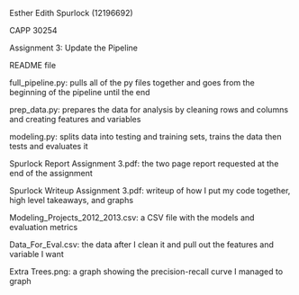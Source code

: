 Esther Edith Spurlock (12196692)

CAPP 30254

Assignment 3: Update the Pipeline

README file

full_pipeline.py: pulls all of the py files together and goes from the beginning of the pipeline until the end

prep_data.py: prepares the data for analysis by cleaning rows and columns and creating features and variables

modeling.py: splits data into testing and training sets, trains the data then tests and evaluates it

Spurlock Report Assignment 3.pdf: the two page report requested at the end of the assignment

Spurlock Writeup Assignment 3.pdf: writeup of how I put my code together, high level takeaways, and graphs

Modeling_Projects_2012_2013.csv: a CSV file with the models and evaluation metrics

Data_For_Eval.csv: the data after I clean it and pull out the features and variable I want

Extra Trees.png: a graph showing the precision-recall curve I managed to graph
